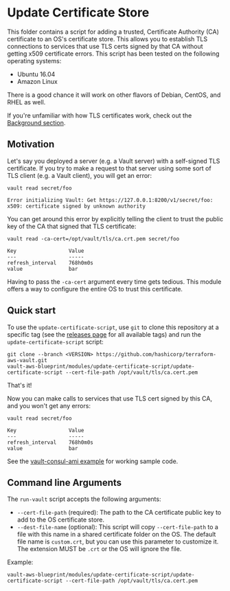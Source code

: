 # Update Certificate Store

This folder contains a script for adding a trusted, Certificate Authority (CA) certificate to an OS's certificate 
store. This allows you to establish TLS connections to services that use TLS certs signed by that CA without getting 
x509 certificate errors. This script has been tested on the following operating systems:

* Ubuntu 16.04
* Amazon Linux

There is a good chance it will work on other flavors of Debian, CentOS, and RHEL as well.

If you're unfamiliar with how TLS certificates work, check out the [Background 
section](https://github.com/hashicorp/terraform-aws-vault/tree/master/modules/private-tls-cert#background).





## Motivation

Let's say you deployed a server (e.g. a Vault server) with a self-signed TLS certificate. If you try to make a request 
to that server using some sort of TLS client (e.g. a Vault client), you will get an error:

```
vault read secret/foo

Error initializing Vault: Get https://127.0.0.1:8200/v1/secret/foo: x509: certificate signed by unknown authority
```

You can get around this error by explicitly telling the client to trust the public key of the CA that signed that TLS
certificate:

```
vault read -ca-cert=/opt/vault/tls/ca.crt.pem secret/foo

Key                 Value
---                 -----
refresh_interval    768h0m0s
value               bar
```

Having to pass the `-ca-cert` argument every time gets tedious. This module offers a way to configure the entire OS
to trust this certificate.




## Quick start

To use the `update-certificate-script`, use `git` to clone this repository at a specific tag (see the 
[releases page](../../../../releases) for all available tags) and run the `update-certificate-script` script:

```
git clone --branch <VERSION> https://github.com/hashicorp/terraform-aws-vault.git
vault-aws-blueprint/modules/update-certificate-script/update-certificate-script --cert-file-path /opt/vault/tls/ca.cert.pem
```

That's it!

Now you can make calls to services that use TLS cert signed by this CA, and you won't get any errors:

```
vault read secret/foo

Key                 Value
---                 -----
refresh_interval    768h0m0s
value               bar
```

See the [vault-consul-ami example](https://github.com/hashicorp/terraform-aws-vault/tree/master/examples/vault-consul-ami) for working sample code.





## Command line Arguments

The `run-vault` script accepts the following arguments:

* `--cert-file-path` (required): The path to the CA certificate public key to add to the OS certificate store.
* `--dest-file-name` (optional): This script will copy `--cert-file-path` to a file with this name in a shared 
  certificate folder on the OS. The default file name is `custom.crt`, but you can use this parameter to customize 
  it. The extension MUST be `.crt` or the OS will ignore the file.

Example:

```
vault-aws-blueprint/modules/update-certificate-script/update-certificate-script --cert-file-path /opt/vault/tls/ca.cert.pem
```


